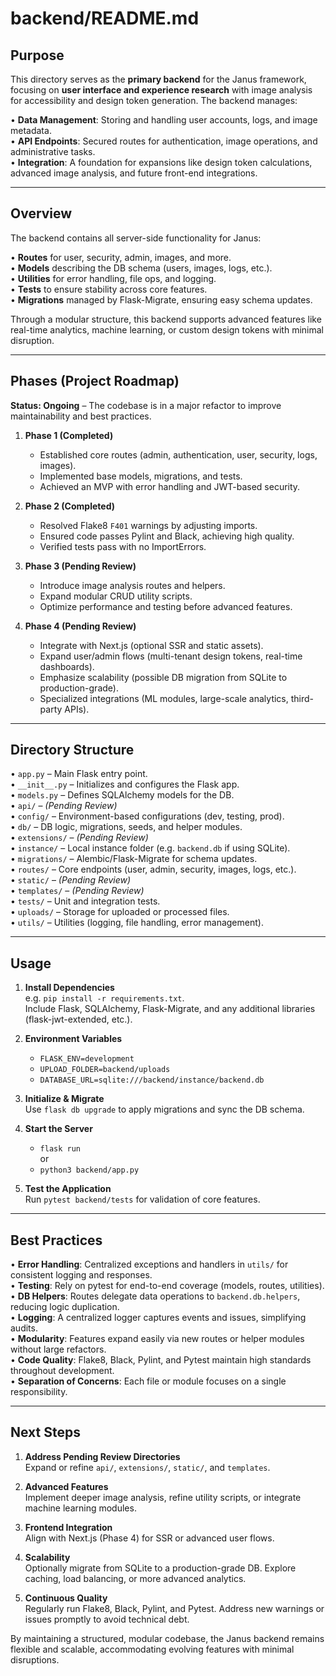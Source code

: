 # backend/README.md

## Purpose

This directory serves as the **primary backend** for the Janus framework, focusing on **user interface and experience research** with image analysis for accessibility and design token generation. The backend manages:

• **Data Management**: Storing and handling user accounts, logs, and image metadata.  
• **API Endpoints**: Secured routes for authentication, image operations, and administrative tasks.  
• **Integration**: A foundation for expansions like design token calculations, advanced image analysis, and future front-end integrations.

---
## Overview

The backend contains all server-side functionality for Janus:

• **Routes** for user, security, admin, images, and more.  
• **Models** describing the DB schema (users, images, logs, etc.).  
• **Utilities** for error handling, file ops, and logging.  
• **Tests** to ensure stability across core features.  
• **Migrations** managed by Flask-Migrate, ensuring easy schema updates.

Through a modular structure, this backend supports advanced features like real-time analytics, machine learning, or custom design tokens with minimal disruption.

---
## Phases (Project Roadmap)

**Status: Ongoing** – The codebase is in a major refactor to improve maintainability and best practices.

1. **Phase 1 (Completed)**  
   - Established core routes (admin, authentication, user, security, logs, images).  
   - Implemented base models, migrations, and tests.  
   - Achieved an MVP with error handling and JWT-based security.

2. **Phase 2 (Completed)**  
   - Resolved Flake8 `F401` warnings by adjusting imports.  
   - Ensured code passes Pylint and Black, achieving high quality.  
   - Verified tests pass with no ImportErrors.

3. **Phase 3 (Pending Review)**  
   - Introduce image analysis routes and helpers.  
   - Expand modular CRUD utility scripts.  
   - Optimize performance and testing before advanced features.

4. **Phase 4 (Pending Review)**  
   - Integrate with Next.js (optional SSR and static assets).  
   - Expand user/admin flows (multi-tenant design tokens, real-time dashboards).  
   - Emphasize scalability (possible DB migration from SQLite to production-grade).  
   - Specialized integrations (ML modules, large-scale analytics, third-party APIs).

---
## Directory Structure

• `app.py` – Main Flask entry point.  
• `__init__.py` – Initializes and configures the Flask app.  
• `models.py` – Defines SQLAlchemy models for the DB.  
• `api/` – *(Pending Review)*  
• `config/` – Environment-based configurations (dev, testing, prod).  
• `db/` – DB logic, migrations, seeds, and helper modules.  
• `extensions/` – *(Pending Review)*  
• `instance/` – Local instance folder (e.g. `backend.db` if using SQLite).  
• `migrations/` – Alembic/Flask-Migrate for schema updates.  
• `routes/` – Core endpoints (user, admin, security, images, logs, etc.).  
• `static/` – *(Pending Review)*  
• `templates/` – *(Pending Review)*  
• `tests/` – Unit and integration tests.  
• `uploads/` – Storage for uploaded or processed files.  
• `utils/` – Utilities (logging, file handling, error management).

---
## Usage

1. **Install Dependencies**  
   e.g. `pip install -r requirements.txt`.  
   Include Flask, SQLAlchemy, Flask-Migrate, and any additional libraries (flask-jwt-extended, etc.).

2. **Environment Variables**  
   - `FLASK_ENV=development`  
   - `UPLOAD_FOLDER=backend/uploads`  
   - `DATABASE_URL=sqlite:///backend/instance/backend.db`

3. **Initialize & Migrate**  
   Use `flask db upgrade` to apply migrations and sync the DB schema.

4. **Start the Server**  
   - `flask run`  
   or  
   - `python3 backend/app.py`

5. **Test the Application**  
   Run `pytest backend/tests` for validation of core features.

---
## Best Practices

• **Error Handling**: Centralized exceptions and handlers in `utils/` for consistent logging and responses.  
• **Testing**: Rely on pytest for end-to-end coverage (models, routes, utilities).  
• **DB Helpers**: Routes delegate data operations to `backend.db.helpers`, reducing logic duplication.  
• **Logging**: A centralized logger captures events and issues, simplifying audits.  
• **Modularity**: Features expand easily via new routes or helper modules without large refactors.  
• **Code Quality**: Flake8, Black, Pylint, and Pytest maintain high standards throughout development.  
• **Separation of Concerns**: Each file or module focuses on a single responsibility.

---
## Next Steps

1. **Address Pending Review Directories**  
   Expand or refine `api/`, `extensions/`, `static/`, and `templates`.

2. **Advanced Features**  
   Implement deeper image analysis, refine utility scripts, or integrate machine learning modules.

3. **Frontend Integration**  
   Align with Next.js (Phase 4) for SSR or advanced user flows.

4. **Scalability**  
   Optionally migrate from SQLite to a production-grade DB. Explore caching, load balancing, or more advanced analytics.

5. **Continuous Quality**  
   Regularly run Flake8, Black, Pylint, and Pytest. Address new warnings or issues promptly to avoid technical debt.

By maintaining a structured, modular codebase, the Janus backend remains flexible and scalable, accommodating evolving features with minimal disruptions.
